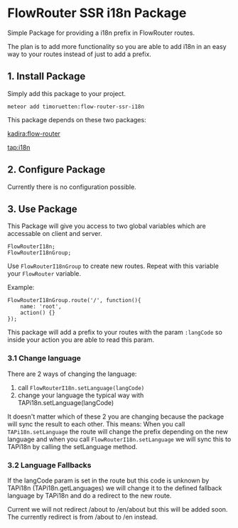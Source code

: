 # FlowRouter SSR i18n Package

Simple Package for providing a i18n prefix in FlowRouter routes.

The plan is to add more functionality so you are able to add i18n in an easy way to your routes instead of just to add a prefix.

## 1. Install Package

Simply add this package to your project.
```
meteor add timoruetten:flow-router-ssr-i18n
```

This package depends on these two packages:

[kadira:flow-router](https://github.com/kadirahq/flow-router)

[tap:i18n](https://github.com/TAPevents/tap-i18n)


## 2. Configure Package
Currently there is no configuration possible.

## 3. Use Package
This Package will give you access to two global variables which are accessable on client and server.

```
FlowRouterI18n;
FlowRouterI18nGroup;

```

Use ```FlowRouterI18nGroup``` to create new routes. Repeat with this variable your ```FlowRouter``` variable.

Example:

```
FlowRouterI18nGroup.route('/', function(){
	name: 'root',
	action() {}
});
```

This package will add a prefix to your routes with the param ```:langCode``` so inside your action you are able to read this param.

### 3.1 Change language

There are 2 ways of changing the language:

1. call ```FlowRouterI18n.setLanguage(langCode)```
2. change your language the typical way with TAPi18n.setLanguage(langCode)

It doesn't matter which of these 2 you are changing because the package will sync the result to each other. This means: When you call ```TAPi18n.setLanguage``` the route will change the prefix depending on the new language and when you call ```FlowRouterI18n.setLanguage``` we will sync this to TAPi18n by calling the setLanguage method.

### 3.2 Language Fallbacks

If the langCode param is set in the route but this code is unknown by TAPi18n (TAPi18n.getLanguages) we will change it to the defined fallback language by TAPi18n and do a redirect to the new route.

Current we will not redirect /about to /en/about but this will be added soon. The currently redirect is from /about to /en instead.
